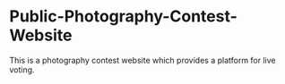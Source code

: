 # Public-Photography-Contest-Website
This is a photography contest website which provides  a platform for live voting.
